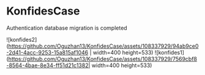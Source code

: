 # KonfidesCase
Authentication database migration is completed

![konfides2](https://github.com/Oguzhan13/KonfidesCase/assets/108337929/94ab9ce0-2d41-4acc-9253-15a815af1046 | width=400 height=533)
![konfides1](https://github.com/Oguzhan13/KonfidesCase/assets/108337929/7569cbf8-8564-4bae-8e34-ff51d21c1382| width=400 height=533)
